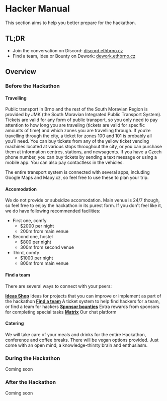 # Hacker Manual

This section aims to help you better prepare for the hackathon.

## TL;DR

* Join the conversation on Discord: [discord.ethbrno.cz](https://discord.ethbrno.cz)
* Find a team, Idea or Bounty on Dework: [dework.ethbrno.cz](https://dework.ethbrno.cz)

## Overview

### Before the Hackathon

#### Travelling

Public transport in Brno and the rest of the South Moravian Region is provided by JMK (the South Moravian Integrated Public Transport System). Tickets are valid for any form of public transport, so you only need to pay attention to how long you are traveling (tickets are valid for specific amounts of time) and which zones you are travelling through. If you’re travelling through the city, a ticket for zones 100 and 101 is probably all you’ll need. You can buy tickets from any of the yellow ticket vending machines located at various stops throughout the city, or you can purchase them at information centres, stations, and newsagents. If you have a Czech phone number, you can buy tickets by sending a text message or using a mobile app. You can also pay contactless in the vehicles.

The entire transport system is connected with several apps, including Google Maps and Mapy.cz, so feel free to use these to plan your trip.

#### Accomodation
We do not provide or subsidize accomodation. Main venue is 24/7 though, so feel free to enjoy the hackathon in its purest form. If you don't feel like it, we do have following recommended facilities:

* First one, comfy
    * $2000 per night
    * 200m from main venue
* Second one, hostel 
    * $800 per night
    * 300m from second venue
* Third, comfy
    * $1000 per night
    * 800m from main venue


#### Find a team
There are several ways to connect with your peers:

[**Ideas Shop**](https://app.dework.xyz/ethbrno/ideas-shop/view/board-l8awhuan)
Ideas for projects that you can improve or implement as part of the hackathon
[**Find a team**](https://)
A ticket system to help find hackers for a team, or find a team for hackers
[**Sponsor bounties**](https://)
Extra rewards from sponsors for completing special tasks
[**Matrix**](https://)
Our chat platform

#### Catering
We will take care of your meals and drinks for the entire Hackathon, conference and coffee breaks. There will be vegan options provided. Just come with an open mind, a knowledge-thirsty brain and enthusiasm. 


### During the Hackathon

Coming soon 

### After the Hackathon

Coming soon

